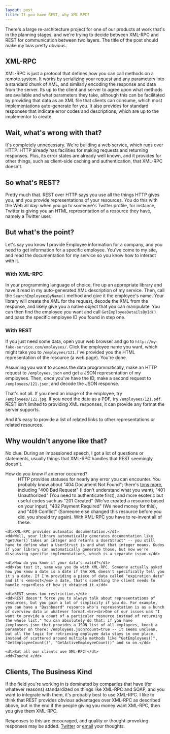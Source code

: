 ```yaml
---
layout: post
title: If you have REST, why XML-RPC?
---
```

 
There's a large re-architecture project for one of our products at work that's in the planning stages, and we're trying to decide between XML-RPC and REST for communication between two layers. The title of the post should make my bias pretty obvious.

## XML-RPC

XML-RPC is just a protocol that defines how you can call methods on a remote system. It works by serializing your request and any parameters into a standard chunk of XML, and similarly encoding the response and data from the server. Its up to the client and server to agree upon what methods are available and what parameters they take, although this can be facilitated by providing that data as an XML file that clients can consume, which most implementations auto-generate for you. It also provides for standard responses that indicate error codes and descriptions, which are up to the implementor to create.

## Wait, what's wrong with that?

It's completely unnecessary. We're building a web service, which runs over HTTP. HTTP already has facilities for making requests and returning responses. Plus, its error states are already well known, and it provides for other things, such as client-side caching and authentication, that XML-RPC doesn't.

## So what's REST?

Pretty much that. REST over HTTP says you use all the things HTTP gives you, and you provide representations of your resources. You do this with the Web all day: when you go to someone's Twitter profile, for instance, Twitter is giving you an HTML representation of a resource they have, namely a Twitter user.

## But what's the point?

Let's say you know I provide Employee information for a company, and you need to get information for a specific employee.  You've come to my site, and read the documentation for my service so you know how to interact with it.

### With XML-RPC

In your programming language of choice, fire up an appropriate library and have it read in my auto-generated XML description of my service. Then, call the `SearchEmployeesByName()` method and give it the employee's name. Your library will create the XML for the request, decode the XML from the response, and likely give you a native object that you can manipulate.  You can then find the employee you want and call `GetEmployeeDetailsById()` and pass the specific employee ID you found in step one. 

### With REST

If you just need some data, open your web browser and go to `http://my-fake-service.com/employees/`.  Click the employee name you want, which might take you to `/employees/121`.  I've provided you the HTML representation of the resource (a web page). You're done.

Assuming you want to access the data programmatically, make an HTTP request to `/employees.json` and get a JSON representation of my employees. Then, once you've have the ID, make a second request to `/employees/121.json`, and decode the JSON response.

That's not all. If you need an image of the employee, try `/employees/121.jpg`. If you need the data as a PDF, try `/employees/121.pdf`.  REST isn't limited to providing XML responses, it can provide any format the server supports.  

And it's easy to provide a list of related links to other representations or related resources.

## Why wouldn't anyone like that?

No clue. During an impassioned speech, I got a lot of questions or statements, usually things that XML-RPC handles that REST seemingly doesn't.

<dl>
	<dt>How do you know if an error occurred?</dt>
	<dd>HTTP provides statuses for nearly any error you can encounter. You probably know about "404 Document Not Found"; there's <a href="http://en.wikipedia.org/wiki/List_of_HTTP_status_codes">tons more</a>, including "400 Bad Request" (I don't understand what you want), "401 Unauthorized" (You need to authenticate first), and more esoteric but useful codes such as "201 Created" (We've created a resource based on your input), "402 Payment Required" (We need money for this), and "409 Conflict" (Someone else changed this resource before you did, you should try again).  With XML-RPC you have to re-invent all of these.</dd>
	
	<dt>XML-RPC provides automatic documentation.</dt>
	<dd>Well, your library automatically generates documentation like "getUser() takes an integer and returns a UserStruct" -- you still have to define what a UserStruct is and what that integer means. Kudos if your library can automatically generate those, but now we're discussing specific implementations, which is a separate issue.</dd>
	
	<dt>How do you know if your data's valid?</dt>
	<dd>You test it, same way you do with XML-RPC. Someone actually asked how you know a date is a date if the XML doesn't specifically tell you it's a date. If I'm providing a piece of data called "expiration_date" and it's <em>not</em> a date, that's something the client needs to handle regardless of how it obtained it.</dd>
	
	<dt>REST seems too restrictive.</dt>
	<dd>REST doesn't force you to always talk about representations of resources, but you gain a lot of simplicity if you do. For example, you can have a "Dashboard" resource who's representation is as a bunch of overview data in whatever format.<br><br>One of our issues was "I want to provide a count of a particular resource instead of returning the whole list." You can absolutely do that: if you have /employees.json that provides a JSON list of all employees, knock a parameter on there: /employees.json?count=true -- it seems unclean, but all the logic for retrieving employee data stays in one place, instead of scattered around multiple methods like "GetEmployees()", "GetEmployeeCount()", "GetActiveEmployeeCount()" and so on.</dd>

	<dt>But all our clients use XML-RPC!</dt>
	<dd>Touché.</dd>
</dl>

## Clients, The Business Kind

If the field you're working in is dominated by companies that have (for whatever reasons) standardized on things like XML-RPC and SOAP, and you want to integrate with them, it's probably best to use XML-RPC. I like to think that REST provides *obvious* advantages over XML-RPC as described above, but in the end if the people giving you money want XML-RPC, then you give them XML-RPC.

Responses to this are encouraged, and quality or thought-provoking responses may be added. [Twitter](http://twitter.com/joncanady) or [email](mailto:jon@joncanady.com) your thoughts.